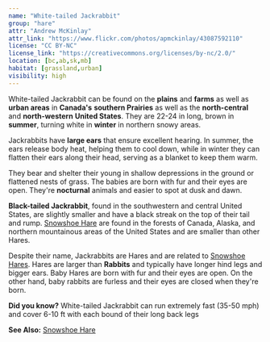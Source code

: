 ```yaml
---
name: "White-tailed Jackrabbit"
group: "hare"
attr: "Andrew McKinlay"
attr_link: "https://www.flickr.com/photos/apmckinlay/43087592110"
license: "CC BY-NC"
license_link: "https://creativecommons.org/licenses/by-nc/2.0/"
location: [bc,ab,sk,mb]
habitat: [grassland,urban]
visibility: high
---
```

White-tailed Jackrabbit can be found on the **plains** and **farms** as well as **urban areas** in **Canada's** **southern Prairies** as well as the **north-central** and **north-western** **United States**. They are 22-24 in long, brown in **summer**, turning white in **winter** in northern snowy areas.

Jackrabbits have **large ears** that ensure excellent hearing. In summer, the ears release body heat, helping them to cool down, while in winter they can flatten their ears along their head, serving as a blanket to keep them warm.

They bear and shelter their young in shallow depressions in the ground or flattened nests of grass. The babies are born with fur and their eyes are open. They're **nocturnal** animals and easier to spot at dusk and dawn.

**Black-tailed Jackrabbit**, found in the southwestern and central United States, are slightly smaller and have a black streak on the top of their tail and rump. [Snowshoe Hare](/animals/snowhare) are found in the forests of Canada, Alaska, and northern mountainous areas of the United States and are smaller than other Hares.

Despite their name, Jackrabbits are Hares and are related to [Snowshoe Hares](/animals/snowhare). Hares are larger than **Rabbits** and typically have longer hind legs and bigger ears. Baby Hares are born with fur and their eyes are open. On the other hand, baby rabbits are furless and their eyes are closed when they're born.

**Did you know?** White-tailed Jackrabbit can run extremely fast (35-50 mph) and cover 6-10 ft with each bound of their long back legs

<!-- generated, do not edit -->
**See Also:**
[Snowshoe Hare](/animals/snowhare)
